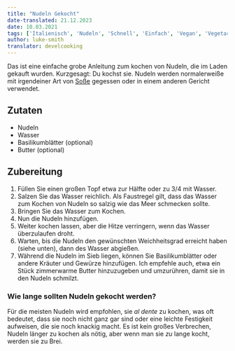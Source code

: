 ```yaml
---
title: "Nudeln Gekocht"
date-translated: 21.12.2023
date: 10.03.2021
tags: ['Italienisch', 'Nudeln', 'Schnell', 'Einfach', 'Vegan', 'Vegetarisch']
author: luke-smith
translator: develcooking
---
```


Das ist eine einfache grobe Anleitung zum kochen von Nudeln, die im Laden gekauft wurden.
Kurzgesagt: Du kochst sie.
Nudeln werden normalerweiße mit irgendeiner Art von [Soße](/nudel-soße) gegessen oder in einem anderen Gericht verwendet.

## Zutaten

- Nudeln
- Wasser
- Basilikumblätter (optional)
- Butter (optional)

## Zubereitung

1. Füllen Sie einen großen Topf etwa zur Hälfte oder zu 3/4 mit Wasser.
2. Salzen Sie das Wasser reichlich. Als Faustregel gilt, dass das Wasser zum Kochen von Nudeln so salzig wie das Meer schmecken sollte.
3. Bringen Sie das Wasser zum Kochen.
4. Nun die Nudeln hinzufügen.
5. Weiter kochen lassen, aber die Hitze verringern, wenn das Wasser überzulaufen droht.
6. Warten, bis die Nudeln den gewünschten Weichheitsgrad erreicht haben (siehe unten), dann des Wasser abgießen.
7. Während die Nudeln im Sieb liegen, können Sie Basilikumblätter oder andere Kräuter und Gewürze hinzufügen. Ich empfehle auch, etwa ein Stück zimmerwarme Butter hinzuzugeben und umzurühren, damit sie in den Nudeln schmilzt.

### Wie lange sollten Nudeln gekocht werden?

Für die meisten Nudeln wird empfohlen, sie *al dente* zu kochen, was oft bedeutet, dass sie noch nicht ganz gar sind oder eine leichte Festigkeit aufweisen, die sie noch knackig macht.
Es ist kein großes Verbrechen, Nudeln länger zu kochen als nötig,
aber wenn man sie *zu* lange kocht, werden sie zu Brei.
